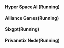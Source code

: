 #### Hyper Space AI (Running) 
#### Alliance Games(Running)
#### Sixgpt(Running)
#### Privanetix Node(Running)
